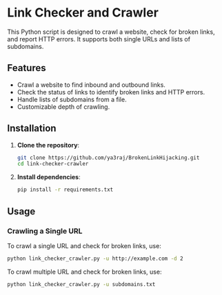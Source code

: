 # Link Checker and Crawler

This Python script is designed to crawl a website, check for broken links, and report HTTP errors. It supports both single URLs and lists of subdomains.

## Features

- Crawl a website to find inbound and outbound links.
- Check the status of links to identify broken links and HTTP errors.
- Handle lists of subdomains from a file.
- Customizable depth of crawling.

## Installation

1. **Clone the repository**:
    ```sh
    git clone https://github.com/ya3raj/BrokenLinkHijacking.git
    cd link-checker-crawler
    ```

2. **Install dependencies**:
    ```sh
    pip install -r requirements.txt
    ```

## Usage

### Crawling a Single URL

To crawl a single URL and check for broken links, use:

```sh
python link_checker_crawler.py -u http://example.com -d 2
```

To crawl multiple URL and check for broken links, use:

```sh
python link_checker_crawler.py -u subdomains.txt
```
